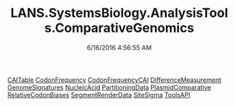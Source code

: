 ﻿---
title: LANS.SystemsBiology.AnalysisTools.ComparativeGenomics
date: 6/16/2016 4:56:55 AM
---

[CAITable](T-LANS.SystemsBiology.AnalysisTools.ComparativeGenomics.CAITable.html)
[CodonFrequency](T-LANS.SystemsBiology.AnalysisTools.ComparativeGenomics.CodonFrequency.html)
[CodonFrequencyCAI](T-LANS.SystemsBiology.AnalysisTools.ComparativeGenomics.CodonFrequencyCAI.html)
[DifferenceMeasurement](T-LANS.SystemsBiology.AnalysisTools.ComparativeGenomics.DifferenceMeasurement.html)
[GenomeSignatures](T-LANS.SystemsBiology.AnalysisTools.ComparativeGenomics.GenomeSignatures.html)
[NucleicAcid](T-LANS.SystemsBiology.AnalysisTools.ComparativeGenomics.NucleicAcid.html)
[PartitioningData](T-LANS.SystemsBiology.AnalysisTools.ComparativeGenomics.PartitioningData.html)
[PlasmidComparative](T-LANS.SystemsBiology.AnalysisTools.ComparativeGenomics.PlasmidComparative.html)
[RelativeCodonBiases](T-LANS.SystemsBiology.AnalysisTools.ComparativeGenomics.RelativeCodonBiases.html)
[SegmentRenderData](T-LANS.SystemsBiology.AnalysisTools.ComparativeGenomics.SegmentRenderData.html)
[SiteSigma](T-LANS.SystemsBiology.AnalysisTools.ComparativeGenomics.SiteSigma.html)
[ToolsAPI](T-LANS.SystemsBiology.AnalysisTools.ComparativeGenomics.ToolsAPI.html)
